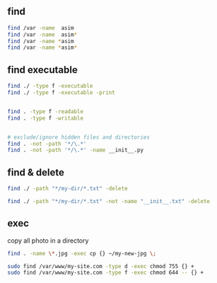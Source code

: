 ## find
```bash
find /var -name  asim
find /var -name  asim*
find /var -name *asim
find /var -name *asim*
```


## find executable
```bash
find ./ -type f -executable
find ./ -type f -executable -print


find . -type f -readable
find . -type f -writable


# exclude/ignore hidden files and directories
find . -not -path '*/\.*'
find . -not -path '*/\.*' -name __init__.py
```


## find & delete
```bash
find ./ -path "*/my-dir/*.txt" -delete

find ./ -path "*/my-dir/*.txt" -not -name "__init__.txt" -delete
```


## exec
copy all photo in a directory
```bash
find . -name \*.jpg -exec cp {} ~/my-new-jpg \;

sudo find /var/www/my-site.com -type d -exec chmod 755 {} +
sudo find /var/www/my-site.com -type f -exec chmod 644 -- {} +
```

